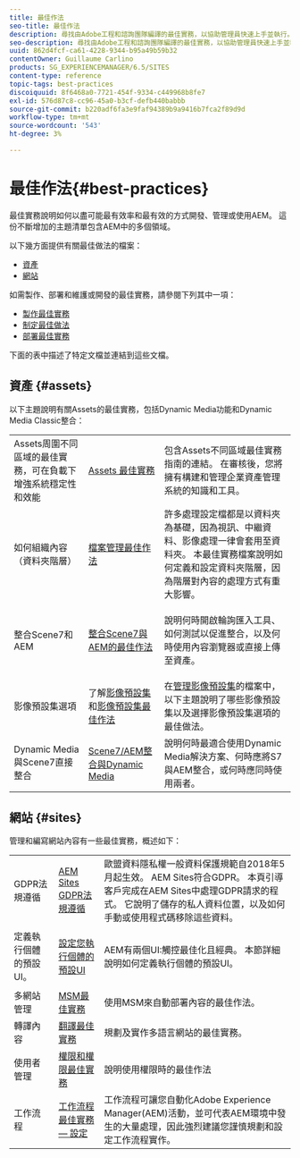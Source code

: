 ```yaml
---
title: 最佳作法
seo-title: 最佳作法
description: 尋找由Adobe工程和諮詢團隊編譯的最佳實務，以協助管理員快速上手並執行。
seo-description: 尋找由Adobe工程和諮詢團隊編譯的最佳實務，以協助管理員快速上手並執行。
uuid: 862d4fcf-ca61-4228-9344-b95a49b59b32
contentOwner: Guillaume Carlino
products: SG_EXPERIENCEMANAGER/6.5/SITES
content-type: reference
topic-tags: best-practices
discoiquuid: 8f6468a0-7721-454f-9334-c449968b8fe7
exl-id: 576d87c8-cc96-45a0-b3cf-defb440babbb
source-git-commit: b220adf6fa3e9faf94389b9a9416b7fca2f89d9d
workflow-type: tm+mt
source-wordcount: '543'
ht-degree: 3%

---
```


# 最佳作法{#best-practices}

最佳實務說明如何以盡可能最有效率和最有效的方式開發、管理或使用AEM。 這份不斷增加的主題清單包含AEM中的多個領域。

以下幾方面提供有關最佳做法的檔案：

* [資產](#assets)
* [網站](#sites)

如需製作、部署和維護或開發的最佳實務，請參閱下列其中一項：

* [製作最佳實務](/help/sites-authoring/best-practices.md)
* [制定最佳做法](/help/sites-developing/best-practices.md)
* [部署最佳實務](/help/sites-deploying/best-practices.md)

下面的表中描述了特定文檔並連結到這些文檔。

## 資產 {#assets}

以下主題說明有關Assets的最佳實務，包括Dynamic Media功能和Dynamic Media Classic整合：

<table>
 <tbody>
  <tr>
   <td>Assets周圍不同區域的最佳實務，可在負載下增強系統穩定性和效能</td>
   <td><a href="/help/assets/best-practices-for-assets.md">Assets 最佳實務</a></td>
   <td>包含Assets不同區域最佳實務指南的連結。 在審核後，您將擁有構建和管理企業資產管理系統的知識和工具。</td>
  </tr>
  <tr>
   <td>如何組織內容（資料夾階層）</td>
   <td><a href="/help/assets/organize-assets.md">檔案管理最佳作法</a></td>
   <td>許多處理設定檔都是以資料夾為基礎，因為視訊、中繼資料、影像處理一律會套用至資料夾。 本最佳實務檔案說明如何定義和設定資料夾階層，因為階層對內容的處理方式有重大影響。 </td>
  </tr>
  <tr>
   <td>整合Scene7和AEM</td>
   <td><a href="/help/sites-administering/scene7.md#best-practices-for-integrating-scene-with-aem">整合Scene7與AEM的最佳作法</a></td>
   <td><p>說明何時開啟輪詢匯入工具、如何測試以促進整合，以及何時使用內容瀏覽器或直接上傳至資產。</p> </td>
  </tr>
  <tr>
   <td>影像預設集選項</td>
   <td>了解<a href="/help/assets/managing-image-presets.md#understanding-image-presets">影像預設集</a>和<a href="/help/assets/managing-image-presets.md#image-preset-options">影像預設集最佳作法</a></td>
   <td>在<a href="/help/assets/managing-image-presets.md">管理影像預設集</a>的檔案中，以下主題說明了哪些影像預設集以及選擇影像預設集選項的最佳做法。</td>
  </tr>
  <tr>
   <td>Dynamic Media與Scene7直接整合</td>
   <td><a href="/help/sites-administering/scene7.md#aem-scene-integration-versus-dynamic-media">Scene7/AEM整合與Dynamic Media</a></td>
   <td>說明何時最適合使用Dynamic Media解決方案、何時應將S7與AEM整合，或何時應同時使用兩者。</td>
  </tr>
 </tbody>
</table>

## 網站 {#sites}

管理和編寫網站內容有一些最佳實務，概述如下：

<table>
 <tbody>
  <tr>
   <td>GDPR法規遵循</td>
   <td><a href="/help/sites-administering/gdpr-compliance-sites.md">AEM Sites GDPR法規遵循</a></td>
   <td>歐盟資料隱私權一般資料保護規範自2018年5月起生效。 AEM Sites符合GDPR。 本頁引導客戶完成在AEM Sites中處理GDPR請求的程式。 它說明了儲存的私人資料位置，以及如何手動或使用程式碼移除這些資料。</td>
  </tr>
  <tr>
   <td>定義執行個體的預設UI。</td>
   <td><p><a href="/help/sites-authoring/select-ui.md#configuring-the-default-ui-for-your-instance">設定您執行個體的預設UI</a></p> </td>
   <td>AEM有兩個UI:觸控最佳化且經典。 本節詳細說明如何定義執行個體的預設UI。</td>
  </tr>
  <tr>
   <td>多網站管理</td>
   <td><a href="/help/sites-administering/msm-best-practices.md">MSM最佳實務</a></td>
   <td>使用MSM來自動部署內容的最佳作法。 </td>
  </tr>
  <tr>
   <td>轉譯內容</td>
   <td><a href="/help/sites-administering/tc-bp.md">翻譯最佳實務</a></td>
   <td>規劃及實作多語言網站的最佳實務。</td>
  </tr>
  <tr>
   <td>使用者管理</td>
   <td><a href="/help/sites-administering/security.md#best-practices">權限和權限最佳實務</a></td>
   <td>說明使用權限時的最佳作法 </td>
  </tr>
  <tr>
   <td>工作流程</td>
   <td><a href="/help/sites-developing/workflows-best-practices.md#configuration">工作流程最佳實務 — 設定</a></td>
   <td>工作流程可讓您自動化Adobe Experience Manager(AEM)活動，並可代表AEM環境中發生的大量處理，因此強烈建議您謹慎規劃和設定工作流程實作。</td>
  </tr>
 </tbody>
</table>
